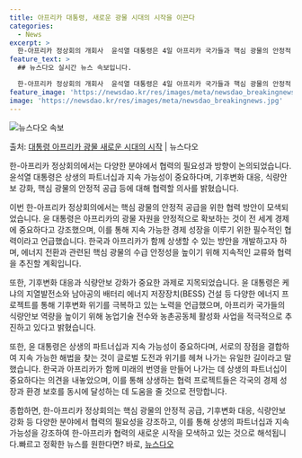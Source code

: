 ```yaml
---
title: 아프리카 대통령, 새로운 광물 시대의 시작을 이끈다
categories:
  - News
excerpt: >
  한-아프리카 정상회의 개회사  윤석열 대통령은 4일 아프리카 국가들과 핵심 광물의 안정적 공급 협력 방안을 …
feature_text: >
  ## 뉴스다오 실시간 뉴스 속보입니다.

  한-아프리카 정상회의 개회사  윤석열 대통령은 4일 아프리카 국가들과 핵심 광물의 안정적 공급 협력 방안을 …
feature_image: 'https://newsdao.kr/res/images/meta/newsdao_breakingnews.jpg'
image: 'https://newsdao.kr/res/images/meta/newsdao_breakingnews.jpg'
---
```


![뉴스다오 속보](https://newsdao.kr/res/images/meta/newsdao_breakingnews.jpg)

<p>출처: <a href="https://newsdao.kr/4081" rel="dofollow">대통령 아프리카 광물 새로운 시대의 시작</a> | 뉴스다오</p>

한-아프리카 정상회의에서는 다양한 분야에서 협력의 필요성과 방향이 논의되었습니다. 윤석열 대통령은 상생의 파트너십과 지속 가능성이 중요하다며, 기후변화 대응, 식량안보 강화, 핵심 광물의 안정적 공급 등에 대해 협력할 의사를 밝혔습니다.

이번 한-아프리카 정상회의에서는 핵심 광물의 안정적 공급을 위한 협력 방안이 모색되었습니다. 윤 대통령은 아프리카의 광물 자원을 안정적으로 확보하는 것이 전 세계 경제에 중요하다고 강조했으며, 이를 통해 지속 가능한 경제 성장을 이루기 위한 필수적인 협력이라고 언급했습니다. 한국과 아프리카가 함께 상생할 수 있는 방안을 개발하고자 하며, 에너지 전환과 관련된 핵심 광물의 수급 안정성을 높이기 위해 지속적인 교류와 협력을 추진할 계획입니다.

또한, 기후변화 대응과 식량안보 강화가 중요한 과제로 지목되었습니다. 윤 대통령은 케냐의 지열발전소와 남아공의 배터리 에너지 저장장치(BESS) 건설 등 다양한 에너지 프로젝트를 통해 기후변화 위기를 극복하고 있는 노력을 언급했으며, 아프리카 국가들의 식량안보 역량을 높이기 위해 농업기술 전수와 농촌공동체 활성화 사업을 적극적으로 추진하고 있다고 밝혔습니다.

또한, 윤 대통령은 상생의 파트너십과 지속 가능성이 중요하다며, 서로의 장점을 결합하여 지속 가능한 해법을 찾는 것이 글로벌 도전과 위기를 헤쳐 나가는 유일한 길이라고 말했습니다. 한국과 아프리카가 함께 미래의 번영을 만들어 나가는 데 상생의 파트너십이 중요하다는 의견을 내놓았으며, 이를 통해 상생하는 협력 프로젝트들은 각국의 경제 성장과 환경 보호를 동시에 달성하는 데 도움을 줄 것으로 전망합니다.

종합하면, 한-아프리카 정상회의는 핵심 광물의 안정적 공급, 기후변화 대응, 식량안보 강화 등 다양한 분야에서 협력의 필요성을 강조하고, 이를 통해 상생의 파트너십과 지속 가능성을 강조하여 한-아프리카 협력의 새로운 시작을 모색하고 있는 것으로 해석됩니다.빠르고 정확한 뉴스를 원한다면? 바로, <a href="https://newsdao.kr" rel="dofollow">뉴스다오</a>


